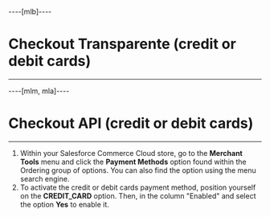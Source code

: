 ----[mlb]----
# Checkout Transparente (credit or debit cards)

------------
----[mlm, mla]----
# Checkout API (credit or debit cards)

------------

1. Within your Salesforce Commerce Cloud store, go to the **Merchant Tools** menu and click the **Payment Methods** option found within the Ordering group of options. You can also find the option using the menu search engine.
2. To activate the credit or debit cards payment method, position yourself on the **CREDIT_CARD** option. Then, in the column "Enabled" and select the option **Yes** to enable it.